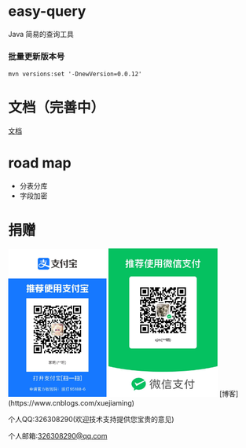 # easy-query
Java 简易的查询工具

### 批量更新版本号
```shell
mvn versions:set '-DnewVersion=0.0.12'
```

# 文档（完善中）
[文档](https://xuejmnet.github.io/easy-query-doc/)

# road map
- 分表分库
- 字段加密


# 捐赠
<img src="./imgs/zfb.jpg" title="JetBrains" width=200 />
<img src="./imgs/wx.jpg" title="JetBrains" width=222 />
[博客](https://www.cnblogs.com/xuejiaming)

个人QQ:326308290(欢迎技术支持提供您宝贵的意见)

个人邮箱:326308290@qq.com